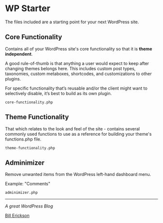 # WP Starter
The files included are a starting point for your next WordPress site.

## Core Functionality
Contains all of your WordPress site's core functionality so that it is **theme independent**.

A good rule-of-thumb is that anything a user would expect to keep after changing themes belongs here. This includes custom post types, taxonomies, custom metaboxes, shortcodes, and customizations to other plugins.

For specific functionality that’s reusable and/or the client might want to selectively disable, it’s best to build as its own plugin.

`core-functionality.php`

## Theme Functionality
That which relates to the look and feel of the site - contains several commonly used functions to use as a reference for building your theme's functions.php file.

`theme-functionality.php`

## Adminimizer
Remove unwanted items from the WordPress left-hand dashboard menu.

Example: "Comments"

`adminimizer.php`

---

*A great WordPress Blog*

[Bill Erickson](https://www.billerickson.net/core-functionality-plugin/)
